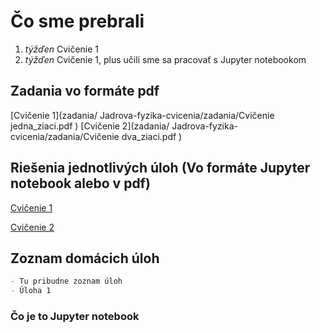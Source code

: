 # Čo sme prebrali
1. *týžďen* Cvičenie 1
2. *týžďen* Cvičenie 1, plus učili sme sa pracovať s Jupyter notebookom

## Zadania vo formáte pdf
[Cvičenie 1](zadania/ Jadrova-fyzika-cvicenia/zadania/Cvičenie jedna_ziaci.pdf ) [Cvičenie 2](zadania/ Jadrova-fyzika-cvicenia/zadania/Cvičenie dva_ziaci.pdf )



## Riešenia jednotlivých úloh (Vo formáte Jupyter notebook alebo v pdf)

[Cvičenie 1](cvicenie_jedna.html)

[Cvičenie 2](prve_cvicenie.html)


## Zoznam domácich úloh

```markdown
- Tu pribudne zoznam úloh
- Úloha 1
```
### Čo je to Jupyter notebook


